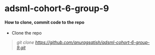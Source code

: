 # adsml-cohort-6-group-9
#### How to clone, commit code to the repo
- Clone the repo
> *git clone https://github.com/anuragsatish/adsml-cohort-6-group-9.git*
